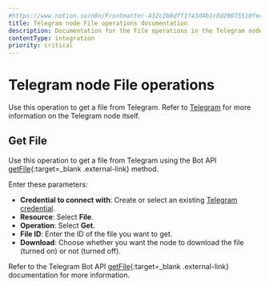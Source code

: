 ```yaml
---
#https://www.notion.so/n8n/Frontmatter-432c2b8dff1f43d4b1c8d20075510fe4
title: Telegram node File operations documentation
description: Documentation for the File operations in the Telegram node in n8n, a workflow automation platform. Includes details to configure all File operations.
contentType: integration
priority: critical
---
```


# Telegram node File operations

Use this operation to get a file from Telegram. Refer to [Telegram](/integrations/builtin/app-nodes/n8n-nodes-base.telegram/) for more information on the Telegram node itself.

## Get File

Use this operation to get a file from Telegram using the Bot API [getFile](https://core.telegram.org/bots/api#getfile){:target=_blank .external-link} method.

Enter these parameters:

* **Credential to connect with**: Create or select an existing [Telegram credential](/integrations/builtin/credentials/telegram/).
* **Resource**: Select **File**.
* **Operation**: Select **Get**.
* **File ID**: Enter the ID of the file you want to get.
* **Download**: Choose whether you want the node to download the file (turned on) or not (turned off).

Refer to the Telegram Bot API [getFile](https://core.telegram.org/bots/api#getfile){:target=_blank .external-link} documentation for more information.
